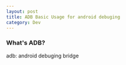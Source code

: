 ```yaml
---
layout: post
title: ADB Basic Usage for android debuging
category: Dev
---
```


### What's ADB?
adb: android debuging bridge